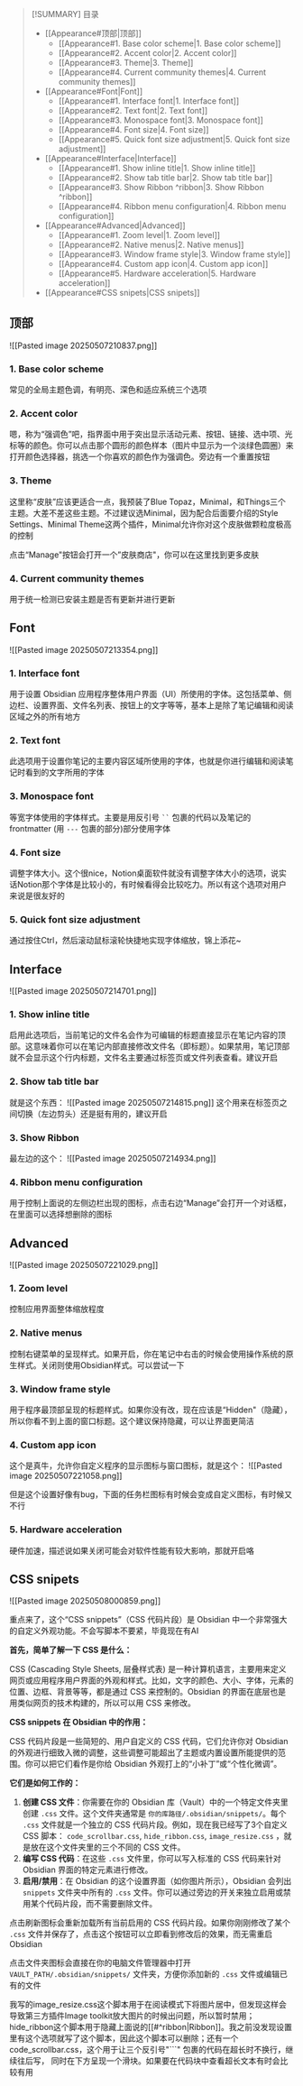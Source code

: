 >[!SUMMARY] 目录
>    - [[Appearance#顶部|顶部]]
>        - [[Appearance#1. Base color scheme|1. Base color scheme]]
>        - [[Appearance#2. Accent color|2. Accent color]]
>        - [[Appearance#3. Theme|3. Theme]]
>        - [[Appearance#4. Current community themes|4. Current community themes]]
>    - [[Appearance#Font|Font]]
>        - [[Appearance#1. Interface font|1. Interface font]]
>        - [[Appearance#2. Text font|2. Text font]]
>        - [[Appearance#3. Monospace font|3. Monospace font]]
>        - [[Appearance#4. Font size|4. Font size]]
>        - [[Appearance#5. Quick font size adjustment|5. Quick font size adjustment]]
>    - [[Appearance#Interface|Interface]]
>        - [[Appearance#1. Show inline title|1. Show inline title]]
>        - [[Appearance#2. Show tab title bar|2. Show tab title bar]]
>        - [[Appearance#3. Show Ribbon ^ribbon|3. Show Ribbon ^ribbon]]
>        - [[Appearance#4. Ribbon menu configuration|4. Ribbon menu configuration]]
>    - [[Appearance#Advanced|Advanced]]
>        - [[Appearance#1. Zoom level|1. Zoom level]]
>        - [[Appearance#2. Native menus|2. Native menus]]
>        - [[Appearance#3. Window frame style|3. Window frame style]]
>        - [[Appearance#4. Custom app icon|4. Custom app icon]]
>        - [[Appearance#5. Hardware acceleration|5. Hardware acceleration]]
>    - [[Appearance#CSS snipets|CSS snipets]]
## 顶部
![[Pasted image 20250507210837.png]]

### 1. Base color scheme

常见的全局主题色调，有明亮、深色和适应系统三个选项

### 2. Accent color

嗯，称为“强调色”吧，指界面中用于突出显示活动元素、按钮、链接、选中项、光标等的颜色。你可以点击那个圆形的颜色样本（图片中显示为一个淡绿色圆圈）来打开颜色选择器，挑选一个你喜欢的颜色作为强调色。旁边有一个重置按钮

### 3. Theme

这里称“皮肤”应该更适合一点，我预装了Blue Topaz，Minimal，和Things三个主题。大差不差这些主题。不过建议选Minimal，因为配合后面要介绍的Style Settings、Minimal Theme这两个插件，Minimal允许你对这个皮肤做颗粒度极高的控制

点击“Manage"按钮会打开一个”皮肤商店"，你可以在这里找到更多皮肤

### 4. Current community themes

用于统一检测已安装主题是否有更新并进行更新

## Font

![[Pasted image 20250507213354.png]]

### 1. Interface font

用于设置 Obsidian 应用程序整体用户界面（UI）所使用的字体。这包括菜单、侧边栏、设置界面、文件名列表、按钮上的文字等等，基本上是除了笔记编辑和阅读区域之外的所有地方

### 2. Text font

此选项用于设置你笔记的主要内容区域所使用的字体，也就是你进行编辑和阅读笔记时看到的文字所用的字体

### 3. Monospace font

等宽字体使用的字体样式。主要是用反引号 ` `` ` 包裹的代码以及笔记的 frontmatter (用 `---` 包裹的部分)部分使用字体

### 4. Font size

调整字体大小。这个很nice，Notion桌面软件就没有调整字体大小的选项，说实话Notion那个字体是比较小的，有时候看得会比较吃力。所以有这个选项对用户来说是很友好的

### 5. Quick font size adjustment

通过按住Ctrl，然后滚动鼠标滚轮快捷地实现字体缩放，锦上添花~

## Interface
![[Pasted image 20250507214701.png]]

### 1. Show inline title

启用此选项后，当前笔记的文件名会作为可编辑的标题直接显示在笔记内容的顶部。这意味着你可以在笔记内部直接修改文件名（即标题）。如果禁用，笔记顶部就不会显示这个行内标题，文件名主要通过标签页或文件列表查看。建议开启

### 2. Show tab title bar

就是这个东西：
![[Pasted image 20250507214815.png]]
这个用来在标签页之间切换（左边剪头）还是挺有用的，建议开启

### 3. Show Ribbon

最左边的这个：
![[Pasted image 20250507214934.png]]
### 4. Ribbon menu configuration

用于控制上面说的左侧边栏出现的图标，点击右边“Manage”会打开一个对话框，在里面可以选择想删除的图标


## Advanced
![[Pasted image 20250507221029.png]]

### 1. Zoom level

控制应用界面整体缩放程度

### 2. Native menus

控制右键菜单的呈现样式。如果开启，你在笔记中右击的时候会使用操作系统的原生样式。关闭则使用Obsidian样式。可以尝试一下

### 3. Window frame style

用于程序最顶部呈现的标题样式。如果你没有改，现在应该是“Hidden"（隐藏），所以你看不到上面的窗口标题。这个建议保持隐藏，可以让界面更简洁

### 4. Custom app icon

这个是真牛，允许你自定义程序的显示图标与窗口图标，就是这个：
![[Pasted image 20250507221058.png]]

但是这个设置好像有bug，下面的任务栏图标有时候会变成自定义图标，有时候又不行

### 5. Hardware acceleration

硬件加速，描述说如果关闭可能会对软件性能有较大影响，那就开启咯

## CSS snipets
![[Pasted image 20250508000859.png]]

重点来了，这个“CSS snippets”（CSS 代码片段）是 Obsidian 中一个非常强大的自定义外观功能。不会写脚本不要紧，毕竟现在有AI

**首先，简单了解一下 CSS 是什么：**

CSS (Cascading Style Sheets, 层叠样式表) 是一种计算机语言，主要用来定义网页或应用程序用户界面的外观和样式。比如，文字的颜色、大小、字体，元素的位置、边框、背景等等，都是通过 CSS 来控制的。Obsidian 的界面在底层也是用类似网页的技术构建的，所以可以用 CSS 来修改。

**CSS snippets 在 Obsidian 中的作用：**

CSS 代码片段是一些简短的、用户自定义的 CSS 代码，它们允许你对 Obsidian 的外观进行细致入微的调整，这些调整可能超出了主题或内置设置所能提供的范围。你可以把它们看作是你给 Obsidian 外观打上的“小补丁”或“个性化微调”。

**它们是如何工作的：**

1. **创建 CSS 文件**：你需要在你的 Obsidian 库（Vault）中的一个特定文件夹里创建 `.css` 文件。这个文件夹通常是 `你的库路径/.obsidian/snippets/`。每个 `.css` 文件就是一个独立的 CSS 代码片段。例如，现在我已经写了3个自定义CSS 脚本： `code_scrollbar.css`, `hide_ribbon.css`, `image_resize.css` ，就是放在这个文件夹里的三个不同的 CSS 文件。
2. **编写 CSS 代码**：在这些 `.css` 文件里，你可以写入标准的 CSS 代码来针对 Obsidian 界面的特定元素进行修改。
3. **启用/禁用**：在 Obsidian 的这个设置界面（如你图片所示），Obsidian 会列出 `snippets` 文件夹中所有的 `.css` 文件。你可以通过旁边的开关来独立启用或禁用某个代码片段，而不需要删除文件。

点击刷新图标会重新加载所有当前启用的 CSS 代码片段。如果你刚刚修改了某个 `.css` 文件并保存了，点击这个按钮可以立即看到修改后的效果，而无需重启 Obsidian

点击文件夹图标会直接在你的电脑文件管理器中打开 `VAULT_PATH/.obsidian/snippets/` 文件夹，方便你添加新的 `.css` 文件或编辑已有的文件

我写的image_resize.css这个脚本用于在阅读模式下将图片居中，但发现这样会导致第三方插件Image toolkit放大图片的时候出问题，所以暂时禁用；hide_ribbon这个脚本用于隐藏上面说的[[#^ribbon|Ribbon]]。我之前没发现设置里有这个选项就写了这个脚本，因此这个脚本可以删除；还有一个code_scrollbar.css，这个用于让三个反引号"```" 包裹的代码在超长时不换行，继续往后写， 同时在下方呈现一个滑块。如果要在代码块中查看超长文本有时会比较有用

